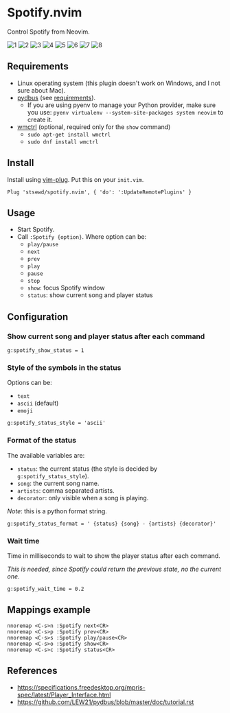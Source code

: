 # Spotify.nvim

Control Spotify from Neovim.

![1](https://user-images.githubusercontent.com/4975310/36114436-055b913e-0ffe-11e8-93ef-37dc9f487852.png)
![2](https://user-images.githubusercontent.com/4975310/36114434-04f6c1e6-0ffe-11e8-9232-eda34f5e0e65.png)
![3](https://user-images.githubusercontent.com/4975310/36114432-04d2de0c-0ffe-11e8-97f0-9b1fb287a20b.png)
![4](https://user-images.githubusercontent.com/4975310/36114431-04a225dc-0ffe-11e8-9085-edc6e60438fe.png)
![5](https://user-images.githubusercontent.com/4975310/36114430-04811716-0ffe-11e8-8291-4a8bb03a466c.png)
![6](https://user-images.githubusercontent.com/4975310/36114429-045eb676-0ffe-11e8-86cd-e180dc04b605.png)
![7](https://user-images.githubusercontent.com/4975310/36114427-043f8e22-0ffe-11e8-9506-cf72f390af1b.png)
![8](https://user-images.githubusercontent.com/4975310/36114426-04195d60-0ffe-11e8-8e1f-fcbf35ec38fd.png)

## Requirements

- Linux operating system (this plugin doesn't work on Windows, and I not sure about Mac).
- [pydbus](https://github.com/LEW21/pydbus) (see [requirements](https://github.com/LEW21/pydbus#requirements)).
  - If you are using pyenv to manage your Python provider, make sure you use:
    `pyenv virtualenv --system-site-packages system neovim` to create it.
- [wmctrl](https://en.wikipedia.org/wiki/Wmctrl) (optional, required only for the `show` command)
    - `sudo apt-get install wmctrl`
    - `sudo dnf install wmctrl`

## Install

Install using [vim-plug](https://github.com/junegunn/vim-plug).
Put this on your `init.vim`.

```vim
Plug 'stsewd/spotify.nvim', { 'do': ':UpdateRemotePlugins' }
```

## Usage

- Start Spotify.
- Call `:Spotify {option}`. Where option can be:
  - `play/pause`
  - `next`
  - `prev`
  - `play`
  - `pause`
  - `stop`
  - `show`: focus Spotify window
  - `status`: show current song and player status

## Configuration

### Show current song and player status after each command

```vim
g:spotify_show_status = 1
```

### Style of the symbols in the status

Options can be:

- `text`
- `ascii` (default)
- `emoji`

```vim
g:spotify_status_style = 'ascii'
```

### Format of the status

The available variables are:

- `status`: the current status (the style is decided by `g:spotify_status_style`).
- `song`: the current song name.
- `artists`: comma separated artists.
- `decorator`: only visible when a song is playing.

_Note_: this is a python format string.

```vim
g:spotify_status_format = ' {status} {song} - {artists} {decorator}'
```

### Wait time

Time in milliseconds to wait to show the player status after each command.

_This is needed, since Spotify could return the previous state, no the current one_.

```vim
g:spotify_wait_time = 0.2
```

## Mappings example

```vim
nnoremap <C-s>n :Spotify next<CR>
nnoremap <C-s>p :Spotify prev<CR>
nnoremap <C-s>s :Spotify play/pause<CR>
nnoremap <C-s>o :Spotify show<CR>
nnoremap <C-s>c :Spotify status<CR>
```

## References

- https://specifications.freedesktop.org/mpris-spec/latest/Player_Interface.html
- https://github.com/LEW21/pydbus/blob/master/doc/tutorial.rst
